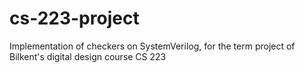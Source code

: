 # cs-223-project
Implementation of checkers on SystemVerilog, for the term project of Bilkent's digital design course CS 223
